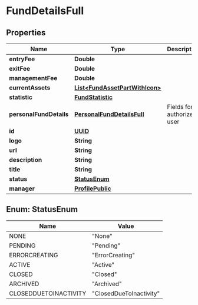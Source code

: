 
# FundDetailsFull

## Properties
Name | Type | Description | Notes
------------ | ------------- | ------------- | -------------
**entryFee** | **Double** |  |  [optional]
**exitFee** | **Double** |  |  [optional]
**managementFee** | **Double** |  |  [optional]
**currentAssets** | [**List&lt;FundAssetPartWithIcon&gt;**](FundAssetPartWithIcon.md) |  |  [optional]
**statistic** | [**FundStatistic**](FundStatistic.md) |  |  [optional]
**personalFundDetails** | [**PersonalFundDetailsFull**](PersonalFundDetailsFull.md) | Fields for authorized user |  [optional]
**id** | [**UUID**](UUID.md) |  |  [optional]
**logo** | **String** |  |  [optional]
**url** | **String** |  |  [optional]
**description** | **String** |  |  [optional]
**title** | **String** |  |  [optional]
**status** | [**StatusEnum**](#StatusEnum) |  |  [optional]
**manager** | [**ProfilePublic**](ProfilePublic.md) |  |  [optional]


<a name="StatusEnum"></a>
## Enum: StatusEnum
Name | Value
---- | -----
NONE | &quot;None&quot;
PENDING | &quot;Pending&quot;
ERRORCREATING | &quot;ErrorCreating&quot;
ACTIVE | &quot;Active&quot;
CLOSED | &quot;Closed&quot;
ARCHIVED | &quot;Archived&quot;
CLOSEDDUETOINACTIVITY | &quot;ClosedDueToInactivity&quot;




